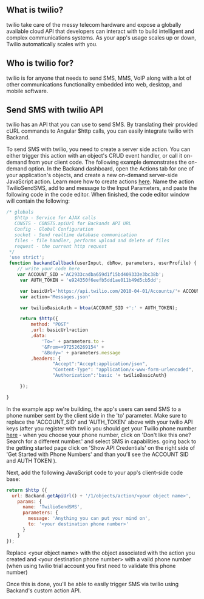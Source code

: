 ## What is twilio?
twilio  take care of the messy telecom hardware and expose a globally available cloud API that developers can interact with to build intelligent and complex communications systems. As your app's usage scales up or down, Twilio automatically scales with you.
## Who is twilio for?

twilio  is for anyone that needs to send SMS, MMS, VoIP along with a lot of other communications functionality embedded into web, desktop, and mobile software.

## Send SMS with twilio API
twilio has an API that you can use to send SMS. By translating their provided cURL commands to Angular $http calls, you can easily integrate twilio with Backand.

To send SMS with twilio, you need to create a server side action. You can either trigger this action with an object's CRUD event handler, or call it on-demand from your client code. The following example demonstrates the on-demand option. In the Backand dashboard, open the Actions tab for one of your application's objects, and create a new on-demand server-side JavaScript action. Learn more how to create actions [here](http://docs.backand.com/en/latest/apidocs/customactions/index.html). Name the action TwilioSendSMS, add to and message to the Input Parameters, and paste the following code in the code editor. When finished, the code editor window will contain the following:

```javascript
/* globals
   $http - Service for AJAX calls
   CONSTS - CONSTS.apiUrl for Backands API URL
   Config - Global Configuration
   socket - Send realtime database communication
   files - file handler, performs upload and delete of files
   request - the current http request
 */
 'use strict';
 function backandCallback(userInput, dbRow, parameters, userProfile) {
 	// write your code here
 	var ACCOUNT_SID ='AC2933cadba659d1f15bd409333e3bc38b';
     var AUTH_TOKEN = 'e924350f6eefb5dd1ae011b49d5cb5dd';

     var basicUrl='https://api.twilio.com/2010-04-01/Accounts/'+ ACCOUNT_SID +'/';
     var action='Messages.json'

     var twilioBasicAuth = btoa(ACCOUNT_SID +':' + AUTH_TOKEN);

     return $http({
         method: "POST"
         ,url: basicUrl+action
         ,data:
             'To=' + parameters.to +
             '&From=+972526269154' +
             '&Body=' + parameters.message
         ,headers: {
                 "Accept":"Accept:application/json",
                 "Content-Type": "application/x-www-form-urlencoded",
                 "Authorization":'basic '+ twilioBasicAuth}

     });

}
```
In the example app we're building, the app's users can send SMS  to a phone number sent by the client side in the 'to' parameter.  Make sure to replace the 'ACCOUNT_SID' and 'AUTH_TOKEN' above with your twilio API keys (after you register with twilio you should get your Twilio phone number [here]( https://www.twilio.com/user/account/phone-numbers/getting-started)  - when you choose your phone number, click on 'Don't like this one? Search for a different number.' and select SMS in capabilities. going back to the getting started page click on 'Show API Credentials' on the right side of  'Get Started with Phone Numbers'    and than you'll see the ACCOUNT SID and  AUTH TOKEN ).

Next, add the following JavaScript code to your app's client-side code base:

```javascript
return $http ({
  url: Backand.getApiUrl() + '/1/objects/action/<your object name>',
    params: {
      name: 'TwilioSendSMS',
      parameters: {
        message: 'Anything you can put your mind on',
        to: '<your destination phone number>'
      }
    }
});

```

Replace \<your object name> with the object associated with the action you created and \<your destination phone number> with a vaild phone number (when using twilio trial account you first need to validate this phone number)

Once this is done, you'll be able to easily trigger SMS via twilio using Backand's custom action API.

